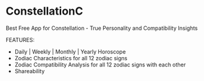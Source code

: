 # ConstellationC
Best Free App for Constellation - True Personality and Compatibility Insights

FEATURES:

+ Daily | Weekly | Monthly | Yearly Horoscope
+ Zodiac Characteristics for all 12 zodiac signs
+ Zodiac Compatibility Analysis for all 12 zodiac signs with each other
+ Shareability
